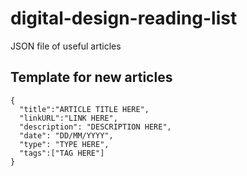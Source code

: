 # digital-design-reading-list
JSON file of useful articles

## Template for new articles

```
{
  "title":"ARTICLE TITLE HERE",
  "linkURL":"LINK HERE",
  "description": "DESCRIPTION HERE",
  "date": "DD/MM/YYYY",
  "type": "TYPE HERE",
  "tags":["TAG HERE"]
}
```